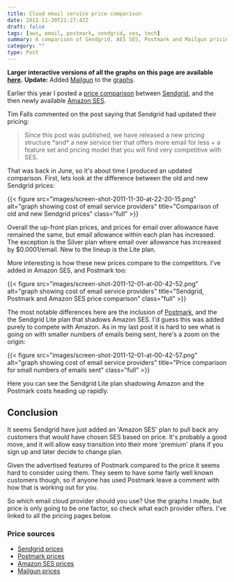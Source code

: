 ```yaml
---
title: Cloud email service price comparison
date: 2011-11-30T21:27:42Z
draft: false
tags: [aws, email, postmark, sendgrid, ses, tech]
summary: A comparison of Sendgrid, AES SES, Postmark and Mailgun pricing
category: ""
type: Post
---
```


**Larger interactive versions of all the graphs on this page are available [here](cloud_email_provider_price_comparison.html).** **Update:** Added [Mailgun](https://www.mailgun.com/ "Mailgun") to the [graphs](http://willj.net/static/cloud_email_provider_price_comparison.html).

Earlier this year I posted a [price comparison](/posts/should-i-switch-from-sendgrid-to-amazon-ses "Sendgrid and Amazone SES price comparison") between [Sendgrid](https://sendgrid.com/ "Sendgrid"), and the then newly available [Amazon SES](http://aws.amazon.com/ses/ "Amazon SES").

Tim Falls commented on the post saying that Sendgrid had updated their pricing:

> Since this post was published, we have released a new pricing structure \*and\* a new service tier that offers more email for less + a feature set and pricing model that you will find very competitive with SES.

That was back in June, so it's about time I produced an updated comparison. First, lets look at the difference between the old and new Sendgrid prices:

{{< figure src="images/screen-shot-2011-11-30-at-22-20-15.png" alt="graph showing cost of email service providers" title="Comparison of old and new Sendgrid prices" class="full" >}}

Overall the up-front plan prices, and prices for email over allowance have remained the same, but email allowance within each plan has increased. The exception is the Silver plan where email over allowance has increased by $0.0001/email. New to the lineup is the Lite plan.

More interesting is how these new prices compare to the competitors. I've added in Amazon SES, and Postmark too:

{{< figure src="images/screen-shot-2011-12-01-at-00-42-52.png" alt="graph showing cost of email service providers" title="Sendgrid, Postmark and Amazon SES price comparison" class="full" >}}

The most notable differences here are the inclusion of [Postmark](http://postmarkapp.com/ "Postmark"), and the the Sendgrid Lite plan that shadows Amazon SES. I'd guess this was added purely to compete with Amazon. As in my last post it is hard to see what is going on with smaller numbers of emails being sent, here's a zoom on the origin:

{{< figure src="images/screen-shot-2011-12-01-at-00-42-57.png" alt="graph showing cost of email service providers" title="Price comparison for small numbers of emails sent" class="full" >}}

Here you can see the Sendgrid Lite plan shadowing Amazon and the Postmark costs heading up rapidly.

## Conclusion

It seems Sendgrid have just added an 'Amazon SES' plan to pull back any customers that would have chosen SES based on price. It's probably a good move, and it will allow easy transition into their more 'premium' plans if you sign up and later decide to change plan.

Given the advertised features of Postmark compared to the price it seems hard to consider using them. They seem to have some fairly well known customers though, so if anyone has used Postmark leave a comment with how that is working out for you.

So which email cloud provider should you use? Use the graphs I made, but price is only going to be one factor, so check what each provider offers. I've linked to all the pricing pages below.

### Price sources

- [Sendgrid prices](https://sendgrid.com/pricing)
- [Postmark prices](https://postmarkapp.com/pricing)
- [Amazon SES prices](https://aws.amazon.com/ses/pricing)
- [Mailgun prices](https://www.mailgun.com/pricing)
